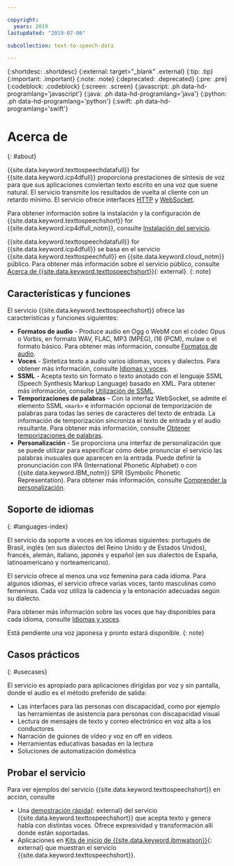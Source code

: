 ```yaml
---

copyright:
  years: 2019
lastupdated: "2019-07-06"

subcollection: text-to-speech-data

---
```


{:shortdesc: .shortdesc}
{:external: target="_blank" .external}
{:tip: .tip}
{:important: .important}
{:note: .note}
{:deprecated: .deprecated}
{:pre: .pre}
{:codeblock: .codeblock}
{:screen: .screen}
{:javascript: .ph data-hd-programlang='javascript'}
{:java: .ph data-hd-programlang='java'}
{:python: .ph data-hd-programlang='python'}
{:swift: .ph data-hd-programlang='swift'}

# Acerca de
{: #about}

{{site.data.keyword.texttospeechdatafull}} for {{site.data.keyword.icp4dfull}} proporciona prestaciones de síntesis de voz para que sus aplicaciones conviertan texto escrito en una voz que suene natural. El servicio transmite los resultados de vuelta al cliente con un retardo mínimo. El servicio ofrece interfaces [HTTP](/docs/services/text-to-speech-data?topic=text-to-speech-data-usingHTTP) y [WebSocket](/docs/services/text-to-speech-data?topic=text-to-speech-data-usingWebSocket).

Para obtener información sobre la instalación y la configuración de {{site.data.keyword.texttospeechshort}} for {{site.data.keyword.icp4dfull_notm}}, consulte [Instalación del servicio](/docs/services/text-to-speech-data?topic=text-to-speech-data-install).

{{site.data.keyword.texttospeechdatafull}} for {{site.data.keyword.icp4dfull}} se basa en el servicio {{site.data.keyword.texttospeechfull}} en {{site.data.keyword.cloud_notm}} público. Para obtener más información sobre el servicio público, consulte
[Acerca de {{site.data.keyword.texttospeechshort}}](https://{DomainName}/docs/services/text-to-speech?topic=text-to-speech-about#about){: external}.
{: note}

## Características y funciones

El servicio {{site.data.keyword.texttospeechshort}} ofrece las características y funciones siguientes:

-   **Formatos de audio** - Produce audio en Ogg o WebM con el códec Opus o Vorbis, en formato WAV, FLAC, MP3 (MPEG), l16 (PCM), mulaw o el formato básico. Para obtener más información, consulte [Formatos de audio](/docs/services/text-to-speech-data?topic=text-to-speech-data-audioFormats).
-   **Voces** - Sintetiza texto a audio varios idiomas, voces y dialectos. Para obtener más información, consulte [Idiomas y voces](/docs/services/text-to-speech-data?topic=text-to-speech-data-voices).
-   **SSML** - Acepta texto sin formato o texto anotado con el lenguaje SSML (Speech Synthesis Markup Language) basado en XML. Para obtener más información, consulte [Utilización de SSML](/docs/services/text-to-speech-data?topic=text-to-speech-data-ssml).
-   **Temporizaciones de palabras** - Con la interfaz WebSocket, se admite el elemento SSML `<mark>` e información opcional de temporización de palabras para todas las series de caracteres del texto de entrada. La información de temporización sincroniza el texto de entrada y el audio resultante. Para obtener más información, consulte [Obtener temporizaciones de palabras](/docs/services/text-to-speech-data?topic=text-to-speech-data-timing).
-   **Personalización** - Se proporciona una interfaz de personalización que se puede utilizar para especificar cómo debe pronunciar el servicio las palabras inusuales que aparecen en la entrada. Puede definir la pronunciación con IPA (International Phonetic Alphabet) o con {{site.data.keyword.IBM_notm}} SPR (Symbolic Phonetic Representation). Para obtener más información, consulte [Comprender la personalización](/docs/services/text-to-speech-data?topic=text-to-speech-data-customIntro).

## Soporte de idiomas
{: #languages-index}

El servicio da soporte a voces en los idiomas siguientes: portugués de Brasil, inglés (en sus dialectos del Reino Unido y de Estados Unidos), francés, alemán, italiano, japonés y español (en sus dialectos de España, latinoamericano y norteamericano).

El servicio ofrece al menos una voz femenina para cada idioma. Para algunos idiomas, el servicio ofrece varias voces, tanto masculinas como femeninas. Cada voz utiliza la cadencia y la entonación adecuadas según su dialecto.

Para obtener más información sobre las voces que hay disponibles para cada idioma, consulte [Idiomas y voces](/docs/services/text-to-speech-data?topic=text-to-speech-data-voices).

Está pendiente una voz japonesa y pronto estará disponible.
{: note}

## Casos prácticos
{: #usecases}

El servicio es apropiado para aplicaciones dirigidas por voz y sin pantalla, donde el audio es el método preferido de salida:

-   Las interfaces para las personas con discapacidad, como por ejemplo las herramientas de asistencia para personas con discapacidad visual
-   Lectura de mensajes de texto y correo electrónico en voz alta a los conductores
-   Narración de guiones de vídeo y voz en off en vídeos
-   Herramientas educativas basadas en la lectura
-   Soluciones de automatización doméstica

## Probar el servicio

Para ver ejemplos del servicio {{site.data.keyword.texttospeechshort}} en acción, consulte

-   Una [demostración rápida](https://text-to-speech-demo.ng.bluemix.net/){: external} del servicio {{site.data.keyword.texttospeechshort}} que acepta texto y genera habla con distintas voces. Ofrece expresividad y transformación allí donde están soportadas.
-   Aplicaciones en [Kits de inicio de {{site.data.keyword.ibmwatson}}](http://www.ibm.com/watson/developercloud/starter-kits.html){: external} que muestran el servicio {{site.data.keyword.texttospeechshort}}.
